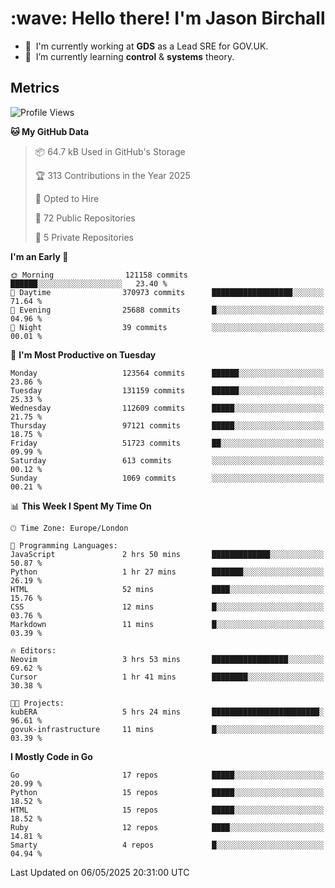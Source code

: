 <h1 align="left" id="jason-title">:wave: Hello there! I'm Jason Birchall</h1>

- :office: &nbsp;I'm currently working at **GDS** as a Lead SRE for GOV.UK.
- :seedling: &nbsp;I’m currently learning **control** & **systems** theory.

<h2>Metrics</h2>

<!--START_SECTION:waka-->
![Profile Views](http://img.shields.io/badge/Profile%20Views-2-blue)

**🐱 My GitHub Data** 

> 📦 64.7 kB Used in GitHub's Storage 
 > 
> 🏆 313 Contributions in the Year 2025
 > 
> 💼 Opted to Hire
 > 
> 📜 72 Public Repositories 
 > 
> 🔑 5 Private Repositories 
 > 
**I'm an Early 🐤** 

```text
🌞 Morning                121158 commits      ██████░░░░░░░░░░░░░░░░░░░   23.40 % 
🌆 Daytime                370973 commits      ██████████████████░░░░░░░   71.64 % 
🌃 Evening                25688 commits       █░░░░░░░░░░░░░░░░░░░░░░░░   04.96 % 
🌙 Night                  39 commits          ░░░░░░░░░░░░░░░░░░░░░░░░░   00.01 % 
```
📅 **I'm Most Productive on Tuesday** 

```text
Monday                   123564 commits      ██████░░░░░░░░░░░░░░░░░░░   23.86 % 
Tuesday                  131159 commits      ██████░░░░░░░░░░░░░░░░░░░   25.33 % 
Wednesday                112609 commits      █████░░░░░░░░░░░░░░░░░░░░   21.75 % 
Thursday                 97121 commits       █████░░░░░░░░░░░░░░░░░░░░   18.75 % 
Friday                   51723 commits       ██░░░░░░░░░░░░░░░░░░░░░░░   09.99 % 
Saturday                 613 commits         ░░░░░░░░░░░░░░░░░░░░░░░░░   00.12 % 
Sunday                   1069 commits        ░░░░░░░░░░░░░░░░░░░░░░░░░   00.21 % 
```


📊 **This Week I Spent My Time On** 

```text
🕑︎ Time Zone: Europe/London

💬 Programming Languages: 
JavaScript               2 hrs 50 mins       █████████████░░░░░░░░░░░░   50.87 % 
Python                   1 hr 27 mins        ███████░░░░░░░░░░░░░░░░░░   26.19 % 
HTML                     52 mins             ████░░░░░░░░░░░░░░░░░░░░░   15.76 % 
CSS                      12 mins             █░░░░░░░░░░░░░░░░░░░░░░░░   03.76 % 
Markdown                 11 mins             █░░░░░░░░░░░░░░░░░░░░░░░░   03.39 % 

🔥 Editors: 
Neovim                   3 hrs 53 mins       █████████████████░░░░░░░░   69.62 % 
Cursor                   1 hr 41 mins        ████████░░░░░░░░░░░░░░░░░   30.38 % 

🐱‍💻 Projects: 
kubERA                   5 hrs 24 mins       ████████████████████████░   96.61 % 
govuk-infrastructure     11 mins             █░░░░░░░░░░░░░░░░░░░░░░░░   03.39 % 
```

**I Mostly Code in Go** 

```text
Go                       17 repos            █████░░░░░░░░░░░░░░░░░░░░   20.99 % 
Python                   15 repos            █████░░░░░░░░░░░░░░░░░░░░   18.52 % 
HTML                     15 repos            █████░░░░░░░░░░░░░░░░░░░░   18.52 % 
Ruby                     12 repos            ████░░░░░░░░░░░░░░░░░░░░░   14.81 % 
Smarty                   4 repos             █░░░░░░░░░░░░░░░░░░░░░░░░   04.94 % 
```




 Last Updated on 06/05/2025 20:31:00 UTC
<!--END_SECTION:waka-->

<!-- links -->

[issues page]: https://github.com/jasonBirchall/jasonBirchall/issues "jasonBirchall/issues"

